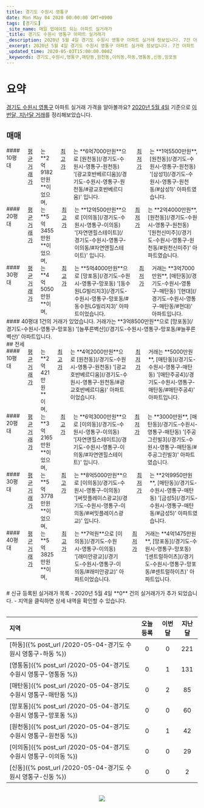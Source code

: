```yaml
---
title: 경기도 수원시 영통구
date: Mon May 04 2020 00:00:00 GMT+0900
tags: [경기도]
_site_name: 매일 업데이트 되는 아파트 실거래가
_title: 경기도 수원시 영통구 아파트 실거래가
_description: 2020년 5월 4일 경기도 수원시 영통구 아파트 실거래 정보입니다. 7건 아파트 정보가 있습니다.
_excerpt: 2020년 5월 4일 경기도 수원시 영통구 아파트 실거래 정보입니다. 7건 아파트 정보가 있습니다.
_updated_time: 2020-05-03T15:00:00.000Z
_keywords: 경기도,수원시,영통구,매탄동,원천동,이의동,하동,영통동,신동,망포동
---
```



# 요약
<ins>경기도 수원시 영통구</ins> 아파트 실거래 가격을 알아볼까요? <ins>2020년 5월 4일</ins> 기준으로 <ins>이번달, 지난달 거래</ins>를 정리해보았습니다.

## 매매
<div class="container">
<div class="six columns" markdown="1">
#### 10평대
<ins>평균 거래가</ins>는 **2억9182만원**이었으며, <ins>최고가</ins>는 **6억7000만원**으로 [원천동](/경기도-수원시-영통구-원천동) '[광교호반베르디움](/경기도-수원시-영통구-원천동/#광교호반베르디움)' 입니다. <ins>최저가</ins>는 **1억5500만원**, [원천동](/경기도-수원시-영통구-원천동) '[삼성1](/경기도-수원시-영통구-원천동/#삼성1)' 아파트였습니다.
</div>
<div class="six columns" markdown="1">
#### 20평대
<ins>평균 거래가</ins>는 **5억3455만원**이었으며, <ins>최고가</ins>는 **12억500만원**으로 [이의동](/경기도-수원시-영통구-이의동) '[자연앤힐스테이트](/경기도-수원시-영통구-이의동/#자연앤힐스테이트)' 입니다. <ins>최저가</ins>는 **2억4000만원**, [원천동](/경기도-수원시-영통구-원천동) '[원천신미주](/경기도-수원시-영통구-원천동/#원천신미주)' 아파트였습니다.
</div>
</div>
<div class="container">
<div class="six columns" markdown="1">
#### 30평대
<ins>평균 거래가</ins>는 **4억5050만원**이며, <ins>최고가</ins>는 **5억4000만원**으로 [망포동](/경기도-수원시-영통구-망포동) '[동수원LG빌리지3](/경기도-수원시-영통구-망포동/#동수원LG빌리지3)' 아파트이었습니다. <ins>최저가</ins> 거래는 **3억7000만원**, [매탄동](/경기도-수원시-영통구-매탄동) '[현대](/경기도-수원시-영통구-매탄동/#현대)' 아파트입니다.
</div>
<div class="six columns" markdown="1">
#### 40평대
1건의 거래가 있었습니다. 거래가는 **3억8500만원**으로 [망포동](/경기도-수원시-영통구-망포동) '[늘푸른벽산](/경기도-수원시-영통구-망포동/#늘푸른벽산)' 아파트입니다.
</div>
</div>
## 전세
<div class="container">
<div class="six columns" markdown="1">
#### 10평대
<ins>평균 거래가</ins>는 **2억421만원**이며, <ins>최고가</ins>는 **4억2000만원**으로 [원천동](/경기도-수원시-영통구-원천동) '[광교호반베르디움](/경기도-수원시-영통구-원천동/#광교호반베르디움)' 아파트이었습니다. <ins>최저가</ins> 거래는 **5000만원**, [매탄동](/경기도-수원시-영통구-매탄동) '[매탄주공4](/경기도-수원시-영통구-매탄동/#매탄주공4)' 아파트입니다.
</div>
<div class="six columns" markdown="1">
#### 20평대
<ins>평균 거래가</ins>는 **3억2165만원**이었으며, <ins>최고가</ins>는 **6억3000만원**으로 [이의동](/경기도-수원시-영통구-이의동) '[자연앤힐스테이트](/경기도-수원시-영통구-이의동/#자연앤힐스테이트)' 입니다. <ins>최저가</ins>는 **3000만원**, [매탄동](/경기도-수원시-영통구-매탄동) '[주공그린빌3](/경기도-수원시-영통구-매탄동/#주공그린빌3)' 아파트였습니다.
</div>
</div>
<div class="container">
<div class="six columns" markdown="1">
#### 30평대
<ins>평균 거래가</ins>는 **5억3778만원**이었으며, <ins>최고가</ins>는 **8억5000만원**으로 [이의동](/경기도-수원시-영통구-이의동) '[써밋플레이스광교](/경기도-수원시-영통구-이의동/#써밋플레이스광교)' 입니다. <ins>최저가</ins>는 **2억9950만원**, [매탄동](/경기도-수원시-영통구-매탄동) '[금성5](/경기도-수원시-영통구-매탄동/#금성5)' 아파트였습니다.
</div>
<div class="six columns" markdown="1">
#### 40평대
<ins>평균 거래가</ins>는 **5억3825만원**이며, <ins>최고가</ins>는 **7억원**으로 [이의동](/경기도-수원시-영통구-이의동) '[래미안광교](/경기도-수원시-영통구-이의동/#래미안광교)' 아파트이었습니다. <ins>최저가</ins> 거래는 **4억1475만원**, [망포동](/경기도-수원시-영통구-망포동) '[센트럴하이츠](/경기도-수원시-영통구-망포동/#센트럴하이츠)' 아파트입니다.
</div>
</div>


<br>
# 신규 등록된 실거래가 목록
- 2020년 5월 4일 **0** 건의 실거래가가 추가 되었습니다.
- 지역을 클릭하면 상세 내역을 확인할 수 있습니다.
<br><br>

| 지역 | 오늘 등록 | 이번달 | 지난달 |
|:---|:---:|:---:|:---:|
| [하동]({% post_url /2020-05-04-경기도 수원시 영통구-하동 %}) | 0 | 0 | 221|
| [영통동]({% post_url /2020-05-04-경기도 수원시 영통구-영통동 %}) | 0 | 1 | 131|
| [매탄동]({% post_url /2020-05-04-경기도 수원시 영통구-매탄동 %}) | 0 | 2 | 85|
| [망포동]({% post_url /2020-05-04-경기도 수원시 영통구-망포동 %}) | 0 | 0 | 60|
| [원천동]({% post_url /2020-05-04-경기도 수원시 영통구-원천동 %}) | 0 | 1 | 42|
| [이의동]({% post_url /2020-05-04-경기도 수원시 영통구-이의동 %}) | 0 | 0 | 29|
| [신동]({% post_url /2020-05-04-경기도 수원시 영통구-신동 %}) | 0 | 0 | 2|

<p align="center"><br><img src="https://via.placeholder.com/700x120"><br></p>
